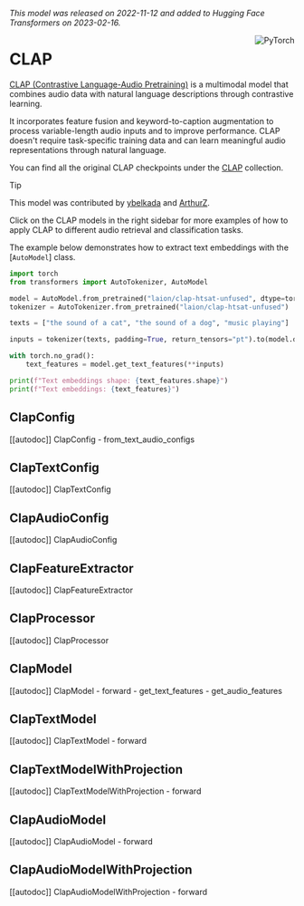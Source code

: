 <!--Copyright 2023 The HuggingFace Team. All rights reserved.

Licensed under the Apache License, Version 2.0 (the "License"); you may not use this file except in compliance with
the License. You may obtain a copy of the License at

http://www.apache.org/licenses/LICENSE-2.0

Unless required by applicable law or agreed to in writing, software distributed under the License is distributed on
an "AS IS" BASIS, WITHOUT WARRANTIES OR CONDITIONS OF ANY KIND, either express or implied. See the License for the
specific language governing permissions and limitations under the License.

⚠️ Note that this file is in Markdown but contain specific syntax for our doc-builder (similar to MDX) that may not be
rendered properly in your Markdown viewer.

-->
*This model was released on 2022-11-12 and added to Hugging Face Transformers on 2023-02-16.*

<div style="float: right;">
  <div class="flex flex-wrap space-x-1">
    <img alt="PyTorch" src="https://img.shields.io/badge/PyTorch-DE3412?style=flat&logo=pytorch&logoColor=white">
  </div>
</div>

# CLAP

[CLAP (Contrastive Language-Audio Pretraining)](https://huggingface.co/papers/2211.06687) is a multimodal model that combines audio data with natural language descriptions through contrastive learning.

It incorporates feature fusion and keyword-to-caption augmentation to process variable-length audio inputs and to improve performance. CLAP doesn't require task-specific training data and can learn meaningful audio representations through natural language.

You can find all the original CLAP checkpoints under the [CLAP](https://huggingface.co/collections/laion/clap-contrastive-language-audio-pretraining-65415c0b18373b607262a490) collection.

> [!TIP]
> This model was contributed by [ybelkada](https://huggingface.co/ybelkada) and [ArthurZ](https://huggingface.co/ArthurZ).
>
> Click on the CLAP models in the right sidebar for more examples of how to apply CLAP to different audio retrieval and classification tasks.

The example below demonstrates how to extract text embeddings with the [`AutoModel`] class.

<hfoptions id="usage">
<hfoption id="AutoModel">

```python
import torch
from transformers import AutoTokenizer, AutoModel

model = AutoModel.from_pretrained("laion/clap-htsat-unfused", dtype=torch.float16, device_map="auto")
tokenizer = AutoTokenizer.from_pretrained("laion/clap-htsat-unfused")

texts = ["the sound of a cat", "the sound of a dog", "music playing"]

inputs = tokenizer(texts, padding=True, return_tensors="pt").to(model.device)

with torch.no_grad():
    text_features = model.get_text_features(**inputs)

print(f"Text embeddings shape: {text_features.shape}")
print(f"Text embeddings: {text_features}")
```

</hfoption>
</hfoptions>

## ClapConfig

[[autodoc]] ClapConfig
    - from_text_audio_configs

## ClapTextConfig

[[autodoc]] ClapTextConfig

## ClapAudioConfig

[[autodoc]] ClapAudioConfig

## ClapFeatureExtractor

[[autodoc]] ClapFeatureExtractor

## ClapProcessor

[[autodoc]] ClapProcessor

## ClapModel

[[autodoc]] ClapModel
    - forward
    - get_text_features
    - get_audio_features

## ClapTextModel

[[autodoc]] ClapTextModel
    - forward

## ClapTextModelWithProjection

[[autodoc]] ClapTextModelWithProjection
    - forward

## ClapAudioModel

[[autodoc]] ClapAudioModel
    - forward

## ClapAudioModelWithProjection

[[autodoc]] ClapAudioModelWithProjection
    - forward
